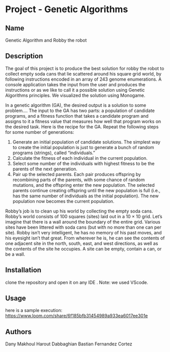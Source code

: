 # Project - Genetic Algorithms

## Name
Genetic Algorithm and Robby the robot

## Description
The goal of this project is to produce the best solution for robby the robot to collect empty soda cans that lie scattered around his square grid world, by following instructions encoded in an array of 243 genome enumerations. A console application takes the input from the user and produces the instructions or as we like to call it a possible solution using Genetic Algorithms principles. We visualized the solution using Monogame.

In a genetic algorithm (GA), the desired output is a solution to some problem….
The input to the GA has two parts: a population of candidate programs, and a fitness function that takes a candidate program and assigns to it a fitness value that measures how well that program works on the desired task.
Here is the recipe for the GA. 
Repeat the following steps for some number of generations: 
1. Generate an initial population of candidate solutions. The simplest way to create the initial population is just to generate a bunch of random programs (strings), called “individuals.” 
2. Calculate the fitness of each individual in the current population. 
3. Select some number of the individuals with highest fitness to be the parents of the next generation. 
4. Pair up the selected parents. Each pair produces offspring by recombining parts of the parents, with some chance of random mutations, and the offspring enter the new population. The selected parents continue creating offspring until the new population is full (i.e., has the same number of individuals as the initial population). The new population now becomes the current population. 

Robby’s job is to clean up his world by collecting the empty soda cans. Robby’s world consists of 100 squares (sites) laid out in a 10 × 10 grid. Let’s imagine that there is a wall around the boundary of the entire grid. Various sites have been littered with soda cans (but with no more than one can per site). Robby isn’t very intelligent, he has no memory of his past moves, and his eyesight isn’t that great. From wherever he is, he can see the contents of one adjacent site in the north, south, east, and west directions, as well as the contents of the site he occupies. A site can be empty, contain a can, or be a wall. 


## Installation
clone the repository and open it on any IDE . Note: we used VScode.

## Usage
here is a sample execution:
https://www.loom.com/share/6f185bfb31454989a933ea6017ee301e


## Authors
Dany Makhoul
Harout Dabbaghian
Bastian Fernandez Cortez

